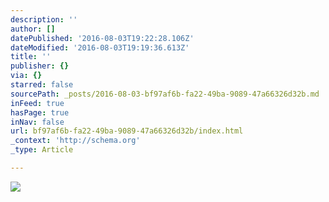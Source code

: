```yaml
---
description: ''
author: []
datePublished: '2016-08-03T19:22:28.106Z'
dateModified: '2016-08-03T19:19:36.613Z'
title: ''
publisher: {}
via: {}
starred: false
sourcePath: _posts/2016-08-03-bf97af6b-fa22-49ba-9089-47a66326d32b.md
inFeed: true
hasPage: true
inNav: false
url: bf97af6b-fa22-49ba-9089-47a66326d32b/index.html
_context: 'http://schema.org'
_type: Article

---
```

![](https://the-grid-user-content.s3-us-west-2.amazonaws.com/46714200-21ad-45a9-aea7-3c5841bba973.png)